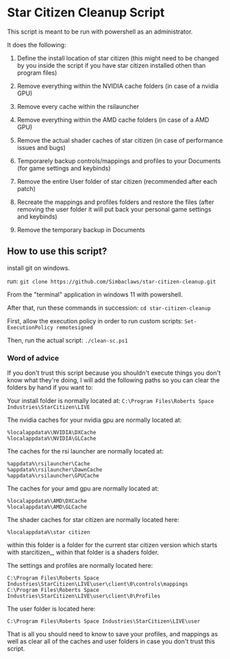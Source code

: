 # Star Citizen Cleanup Script

This script is meant to be run with powershell as an administrator.

It does the following:

1. Define the install location of star citizen
  (this might need to be changed by you inside the script if you have star citizen installed othen than program files)

4. Remove everything within the NVIDIA cache folders
  (in case of a nvidia GPU)

7. Remove every cache within the rsilauncher
      
9. Remove everything within the AMD cache folders
  (in case of a AMD GPU)

11. Remove the actual shader caches of star citizen
  (in case of performance issues and bugs)

13. Temporarely backup controls/mappings and profiles to your Documents
  (for game settings and keybinds)

16. Remove the entire User folder of star citizen
  (recommended after each patch)

18. Recreate the mappings and profiles folders and restore the files
  (after removing the user folder it will put back your personal game settings and keybinds)

20. Remove the temporary backup in Documents

## How to use this script?

install git on windows.

run:
```git clone https://github.com/Simbaclaws/star-citizen-cleanup.git```

From the "terminal" application in windows 11 with powershell.

After that, run these commands in succession:
```cd star-citizen-cleanup```

First, allow the execution policy in order to run custom scripts:
```Set-ExecutionPolicy remotesigned```

Then, run the actual script:
```./clean-sc.ps1```


### Word of advice

If you don't trust this script because you shouldn't execute things you don't know what they're doing, I will add the following paths so you can clear the folders by hand if you want to:

Your install folder is normally located at:
```C:\Program Files\Roberts Space Industries\StarCitizen\LIVE```

The nvidia caches for your nvidia gpu are normally located at:
```
%localappdata%\NVIDIA\DXCache
%localappdata%\NVIDIA\GLCache
```

The caches for the rsi launcher are normally located at:
```
%appdata%\rsilauncher\Cache
%appdata%\rsilauncher\DawnCache
%appdata%\rsilauncher\GPUCache
```

The caches for your amd gpu are normally located at:
```
%localappdata%\AMD\DXCache
%localappdata%\AMD\GLCache
```

The shader caches for star citizen are normally located here:
```
%localappdata%\star citizen
```
within this folder is a folder for the current star citizen version which starts with starcitizen_, within that folder is a shaders folder.

The settings and profiles are normally located here:
```
C:\Program Files\Roberts Space Industries\StarCitizen\LIVE\user\client\0\controls\mappings
C:\Program Files\Roberts Space Industries\StarCitizen\LIVE\user\client\0\Profiles
```

The user folder is located here:
```
C:\Program Files\Roberts Space Industries\StarCitizen\LIVE\user
```

That is all you should need to know to save your profiles, and mappings as well as clear all of the caches and user folders in case you don't trust this script.
